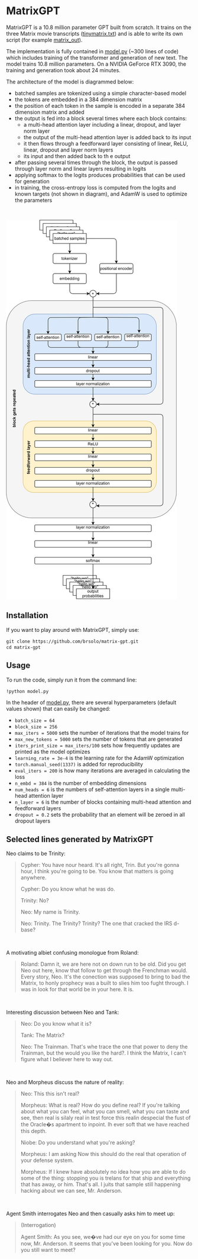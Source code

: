 # MatrixGPT

MatrixGPT is a 10.8 million parameter GPT built from scratch. It trains on the three Matrix movie transcripts ([tinymatrix.txt](text/tinymatrix.txt)) and is able to write its own script (for example [matrix_out](text\matrix_out.txt)).

The implementation is fully contained in [model.py](model.py) (~300 lines of code) which includes training of the transformer and generation of new text. The model trains 10.8 million parameters. On a NVIDIA GeForce RTX 3090, the training and generation took about 24 minutes.

The architecture of the model is diagrammed below:

- batched samples are tokenized using a simple character-based model
- the tokens are embedded in a 384 dimension matrix
- the position of each token in the sample is encoded in a separate 384 dimension matrix and added
- the output is fed into a block several times where each block contains:
    - a multi-head attention layer including a linear, dropout, and layer norm layer
    - the output of the multi-head attention layer is added back to its input
    - it then flows through a feedforward layer consisting of linear, ReLU, linear, dropout and layer norm layers
    - its input and then added back to th e output
- after passing several times through the block, the output is passed through layer norm and linear layers resulting in logits
- applying softmax to the logits produces probabilities that can be used for generation
- in training, the cross-entropy loss is computed from the logits and known targets (not shown in diagram), and AdamW is used to optimize the parameters

<br>

![diagram](assets/diagram.svg)


## Installation

If you want to play around with MatrixGPT, simply use:

```
git clone https://github.com/brsolo/matrix-gpt.git
cd matrix-gpt
```

## Usage

To run the code, simply run it from the command line:

```
!python model.py
```

In the header of [model.py](model.py), there are several hyperparameters (default values shown) that can easily be changed:
- `batch_size = 64`
- `block_size = 256`
- `max_iters = 5000` sets the number of iterations that the model trains for
- `max_new_tokens = 5000` sets the number of tokens that are generated
- `iters_print_size = max_iters/100` sets how frequently updates are printed as the model optimizes
- `learning_rate = 3e-4` is the learning rate for the AdamW optimization
- `torch.manual_seed(1337)` is added for reproducibility
- `eval_iters = 200` is how many iterations are averaged in calculating the loss
- `n_embd = 384` is the number of embedding dimensions
- `num_heads = 6` is the numbers of self-attention layers in a single multi-head attention layer
- `n_layer = 6` is the number of blocks containing multi-head attention and feedforward layers
- `dropout = 0.2` sets the probability that an element will be zeroed in all dropout layers


## Selected lines generated by MatrixGPT

Neo claims to be Trinity:

>Cypher: You have nour heard. It's all right, Trin. But you're gonna hour, I think you're going to be. You know that matters is going anywhere.
>
>Cypher: Do you know what he was do.
>
>Trinity: No?
>
>Neo: My name is Trinity.
>
>Neo: Trinity. The Trinity? Trinity? The one that cracked the IRS d-base?

<br>

A motivating albiet confusing monologue from Roland:

>Roland: Damn it, we are here not on down run to be old. Did you get Neo out here, know that follow to get through the Frenchman would. Every story, Neo. It's the conection was supposed to bring to bad the Matrix, to honly prophecy was a built to slies him too fught through. I was in look for that world be in your here. It is.

<br>

Interesting discussion between Neo and Tank:

>Neo: Do you know what it is?
>
>Tank: The Matrix?
>
>Neo: The Trainman. That's whe trace the one that power to deny the Trainman, but the would you like the hard?. I think the Matrix, I can't figure what I believer here to way out.

<br>

Neo and Morpheus discuss the nature of reality:

>Neo: This this isn't real?
>
>Morpheus: What is real? How do you define real? If you're talking about what you can feel, what you can smell, what you can taste and see, then real is silaly real in test force this realin despecial the fust of the Oracle�s apartment to inpoint. Ih ever soft that we have reached this depth.
>
>Niobe: Do you understand what you're asking?
>
>Morpheus: I am asking Now this should do the real that operation of your defense system.
>
>Morpheus: If I knew have absolutely no idea how you are able to do some of the thing: stopping you is trelans for that ship and everything that has away, or him. That's all. I juits that sample still happening hacking about we can see, Mr. Anderson.

<br>

Agent Smith interrogates Neo and then casually asks him to meet up:

>(Interrogation)
>
>Agent Smith: As you see, we�ve had our eye on you for some time now, Mr. Anderson. It seems that you've been looking for you. Now do you still want to meet?

